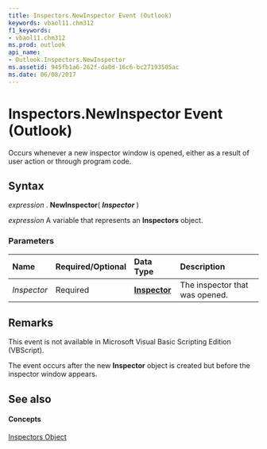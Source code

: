 ```yaml
---
title: Inspectors.NewInspector Event (Outlook)
keywords: vbaol11.chm312
f1_keywords:
- vbaol11.chm312
ms.prod: outlook
api_name:
- Outlook.Inspectors.NewInspector
ms.assetid: 945fb1a6-262f-da0d-16c6-bc27193505ac
ms.date: 06/08/2017
---
```



# Inspectors.NewInspector Event (Outlook)

Occurs whenever a new inspector window is opened, either as a result of user action or through program code. 


## Syntax

 _expression_ . **NewInspector**( **_Inspector_** )

 _expression_ A variable that represents an **Inspectors** object.


### Parameters



|**Name**|**Required/Optional**|**Data Type**|**Description**|
|:-----|:-----|:-----|:-----|
| _Inspector_|Required| **[Inspector](inspector-object-outlook.md)**|The inspector that was opened.|

## Remarks

This event is not available in Microsoft Visual Basic Scripting Edition (VBScript).

The event occurs after the new **Inspector** object is created but before the inspector window appears.


## See also


#### Concepts


[Inspectors Object](inspectors-object-outlook.md)

